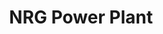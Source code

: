 ---
piece: image
chapter: dunkirk-harbor
published: true
title: NRG Power Plant
description: "The fate of the coal plant is currently unknown. See if you can spot a group of Turkey Vultures in the photo."
credit: 
src: http://rtpi.org/wp-content/uploads/2013/10/Dunkirk-Harbor-4.jpg
---